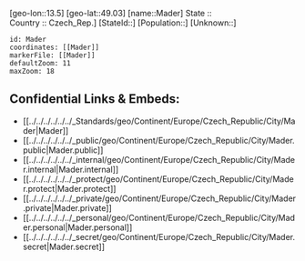﻿---
location: [49.03,13.5] 
mapzoom: [7,12] 
mapmarker: city 
type: City
tags:
- geo/City


SpocWebEntityId: 32207
isDeleted: false
confidential: public

---
[geo-lon::13.5] 
[geo-lat::49.03] 
[name::Mader] 
State ::  
Country :: Czech_Rep.] 
[StateId::] 
[Population::] 
[Unknown::] 


```leaflet
id: Mader
coordinates: [[Mader]] 
markerFile: [[Mader]] 
defaultZoom: 11 
maxZoom: 18
```


## Confidential Links & Embeds: 
- [[../../../../../../_Standards/geo/Continent/Europe/Czech_Republic/City/Mader|Mader]] 
- [[../../../../../../_public/geo/Continent/Europe/Czech_Republic/City/Mader.public|Mader.public]] 
- [[../../../../../../_internal/geo/Continent/Europe/Czech_Republic/City/Mader.internal|Mader.internal]] 
- [[../../../../../../_protect/geo/Continent/Europe/Czech_Republic/City/Mader.protect|Mader.protect]] 
- [[../../../../../../_private/geo/Continent/Europe/Czech_Republic/City/Mader.private|Mader.private]] 
- [[../../../../../../_personal/geo/Continent/Europe/Czech_Republic/City/Mader.personal|Mader.personal]] 
- [[../../../../../../_secret/geo/Continent/Europe/Czech_Republic/City/Mader.secret|Mader.secret]] 
